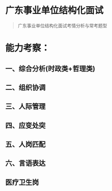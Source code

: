# 广东事业单位结构化面试

> 广东事业单位结构化面试考情分析与常考题型





# 能力考察：



## 一、综合分析(时政类+哲理类)


## 二、组织协调

## 三、人际管理

## 四、应变处突

## 五、人岗匹配

## 六、言语表达

## 医疗卫生岗



